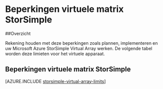 <properties 
   pageTitle="Beperkingen virtuele matrix StorSimple | Microsoft Azure"
   description="Beschrijving van systeem grenzen en aanbevolen formaten voor de componenten Microsoft Azure StorSimple virtuele matrix en verbindingen."
   services="storsimple"
   documentationCenter="NA"
   authors="alkohli"
   manager="carmonm"
   editor="" />
<tags 
   ms.service="storsimple"
   ms.devlang="NA"
   ms.topic="article"
   ms.tgt_pltfrm="NA"
   ms.workload="TBD"
   ms.date="10/05/2016"
   ms.author="alkohli" />


# <a name="storsimple-virtual-array-limits"></a>Beperkingen virtuele matrix StorSimple

##<a name="overview"></a>Overzicht

Rekening houden met deze beperkingen zoals plannen, implementeren en uw Microsoft Azure StorSimple Virtual Array werken. De volgende tabel worden deze limieten voor het virtuele apparaat.

## <a name="storsimple-virtual-array-limits"></a>Beperkingen virtuele matrix StorSimple 

[AZURE.INCLUDE [storsimple-virtual-array-limits](../../includes/storsimple-virtual-array-limits.md)]

